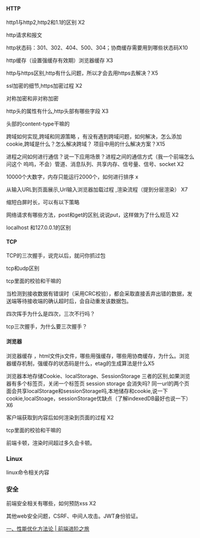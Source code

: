 #### HTTP

http1与http2,http2和1.1的区别 X2

http请求和报文

http状态码：301、302、404、500、304；协商缓存需要用到哪些状态码X10

http缓存（设置强缓存有效期）浏览器缓存 X3

http与https区别,http有什么问题，所以才会去用https去解决？X5

ssl加密的细节,https加密过程 X2

对称加密和非对称加密

http头的属性有什么,http头部有哪些字段 X3

头部的content-type干嘛的

跨域如何实现,跨域和同源策略 ，有没有遇到跨域问题，如何解决，怎么添加cookie,跨域是什么？怎么解决跨域？ 项目中用的什么解决方案？X15

进程之间如何进行通信？说一下应用场景？进程之间的通信方式（我一个前端怎么问这个 呜呜，不会）管道、消息队列、共享内存、信号量、信号、socket X2

10000个大数字，内存只能运行2000个，如何进行排序 x

从输入URL到页面展示,Url输入浏览器加载过程 ,渲染流程（提到分层渲染） X7

缩短白屏时长，可以有以下策略

网络请求有哪些方法，post和get的区别,说说put，这样做为了什么规范 X2

localhost 和127.0.0.1的区别

#### TCP

TCP的三次握手，说完以后，就问你抓过包

tcp和udp区别

tcp里面的校验和干嘛的

当检测到接收数据有错误时（采用CRC校验），都会采取直接丢弃出错的数据，发送端等待接收端的确认超时后，会自动重发该数据包。

四次挥手为什么是四次，三次不行吗？

tcp三次握手，为什么要三次握手？

#### 浏览器

浏览器缓存  ，html文件js文件，哪些用强缓存，哪些用协商缓存，为什么。浏览器缓存机制，强缓存的状态码是什么，etag的生成算法是什么X5

浏览器本地存储Cookie、localStorage、SessionStorage 三者的区别,如果浏览器有多个标签页，关闭一个标签页 session storage 会消失吗? 同一url的两个页面会共享localStorage和sessionStorage吗,本地储存和cookie,说一下cookie,localStoage，sessionStorage优缺点（了解indexedDB最好也说一下）X6

客户端获取到内容后如何渲染到页面的过程 X2

tcp里面的校验和干嘛的

前端卡顿，渲染时间超过多久会卡顿。

### Linux

linux命令相关内容

### 安全

前端安全相关有哪些，如何预防xss X2

其他web安全问题，CSRF、中间人攻击。JWT身份验证。

[一、性能优化方法论 | 前端进阶之旅](https://interview.poetries.top/principle-docs/comprehensive/13-%E6%89%93%E9%80%A0%E5%89%8D%E7%AB%AF%E7%9B%91%E6%8E%A7%E7%B3%BB%E7%BB%9F.html#%E4%B8%89%E3%80%81%E6%8C%87%E6%A0%87%E9%87%87%E9%9B%86-%E7%99%BD%E5%B1%8F%E3%80%81%E5%8D%A1%E9%A1%BF%E3%80%81%E7%BD%91%E7%BB%9C%E7%8E%AF%E5%A2%83%E6%8C%87%E6%A0%87%E9%87%87%E9%9B%86%E6%96%B9%E6%B3%95)
